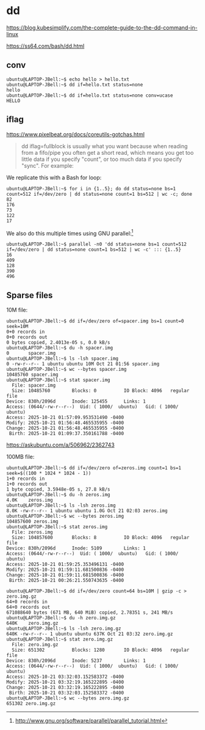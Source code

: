 # dd

<https://blog.kubesimplify.com/the-complete-guide-to-the-dd-command-in-linux>

<https://ss64.com/bash/dd.html>

## conv

```console
ubuntu@LAPTOP-JBell:~$ echo hello > hello.txt
ubuntu@LAPTOP-JBell:~$ dd if=hello.txt status=none
hello
ubuntu@LAPTOP-JBell:~$ dd if=hello.txt status=none conv=ucase
HELLO
```

## iflag

<https://www.pixelbeat.org/docs/coreutils-gotchas.html>

> dd iflag=fullblock is usually what you want because when reading from a fifo/pipe you often get a short read, which means you get too little data if you specify "count", or too much data if you specify "sync". For example:


We replicate this with a Bash for loop:

```console
ubuntu@LAPTOP-JBell:~$ for i in {1..5}; do dd status=none bs=1 count=512 if=/dev/zero | dd status=none count=1 bs=512 | wc -c; done
82
176
73
122
17
```

We also do this multiple times using GNU parallel:[^1]
[^1]: <http://www.gnu.org/software/parallel/parallel_tutorial.html>

```console
ubuntu@LAPTOP-JBell:~$ parallel -n0 'dd status=none bs=1 count=512 if=/dev/zero | dd status=none count=1 bs=512 | wc -c' ::: {1..5}
16
409
128
390
496
```


## Sparse files

10M file:

```console
ubuntu@LAPTOP-JBell:~$ dd if=/dev/zero of=spacer.img bs=1 count=0 seek=10M
0+0 records in
0+0 records out
0 bytes copied, 2.4013e-05 s, 0.0 kB/s
ubuntu@LAPTOP-JBell:~$ du -h spacer.img
0       spacer.img
ubuntu@LAPTOP-JBell:~$ ls -lsh spacer.img
0 -rw-r--r-- 1 ubuntu ubuntu 10M Oct 21 01:56 spacer.img
ubuntu@LAPTOP-JBell:~$ wc --bytes spacer.img
10485760 spacer.img
ubuntu@LAPTOP-JBell:~$ stat spacer.img
  File: spacer.img
  Size: 10485760        Blocks: 0          IO Block: 4096   regular file
Device: 830h/2096d      Inode: 125455      Links: 1
Access: (0644/-rw-r--r--)  Uid: ( 1000/  ubuntu)   Gid: ( 1000/  ubuntu)
Access: 2025-10-21 01:57:09.953531490 -0400
Modify: 2025-10-21 01:56:48.465535955 -0400
Change: 2025-10-21 01:56:48.465535955 -0400
 Birth: 2025-10-21 01:09:37.350161788 -0400
```

<https://askubuntu.com/a/506962/2362743>

100MB file:

```console
ubuntu@LAPTOP-JBell:~$ dd if=/dev/zero of=zeros.img count=1 bs=1 seek=$((100 * 1024 * 1024 - 1))
1+0 records in
1+0 records out
1 byte copied, 3.5948e-05 s, 27.8 kB/s
ubuntu@LAPTOP-JBell:~$ du -h zeros.img
4.0K    zeros.img
ubuntu@LAPTOP-JBell:~$ ls -lsh zeros.img
8.0K -rw-r--r-- 1 ubuntu ubuntu 1.0G Oct 21 02:03 zeros.img
ubuntu@LAPTOP-JBell:~$ wc --bytes zeros.img
104857600 zeros.img
ubuntu@LAPTOP-JBell:~$ stat zeros.img
  File: zeros.img
  Size: 104857600       Blocks: 8          IO Block: 4096   regular file
Device: 830h/2096d      Inode: 5109        Links: 1
Access: (0644/-rw-r--r--)  Uid: ( 1000/  ubuntu)   Gid: ( 1000/  ubuntu)
Access: 2025-10-21 01:59:25.353496131 -0400
Modify: 2025-10-21 01:59:11.681500836 -0400
Change: 2025-10-21 01:59:11.681500836 -0400
 Birth: 2025-10-21 00:26:21.550743635 -0400
```

```console
ubuntu@LAPTOP-JBell:~$ dd if=/dev/zero count=64 bs=10M | gzip -c > zero.img.gz
64+0 records in
64+0 records out
671088640 bytes (671 MB, 640 MiB) copied, 2.78351 s, 241 MB/s
ubuntu@LAPTOP-JBell:~$ du -h zero.img.gz
640K    zero.img.gz
ubuntu@LAPTOP-JBell:~$ ls -lsh zero.img.gz
640K -rw-r--r-- 1 ubuntu ubuntu 637K Oct 21 03:32 zero.img.gz
ubuntu@LAPTOP-JBell:~$ stat zero.img.gz
  File: zero.img.gz
  Size: 651302          Blocks: 1280       IO Block: 4096   regular file
Device: 830h/2096d      Inode: 5237        Links: 1
Access: (0644/-rw-r--r--)  Uid: ( 1000/  ubuntu)   Gid: ( 1000/  ubuntu)
Access: 2025-10-21 03:32:03.152583372 -0400
Modify: 2025-10-21 03:32:19.165222895 -0400
Change: 2025-10-21 03:32:19.165222895 -0400
 Birth: 2025-10-21 03:32:03.152583372 -0400
ubuntu@LAPTOP-JBell:~$ wc --bytes zero.img.gz
651302 zero.img.gz
```

